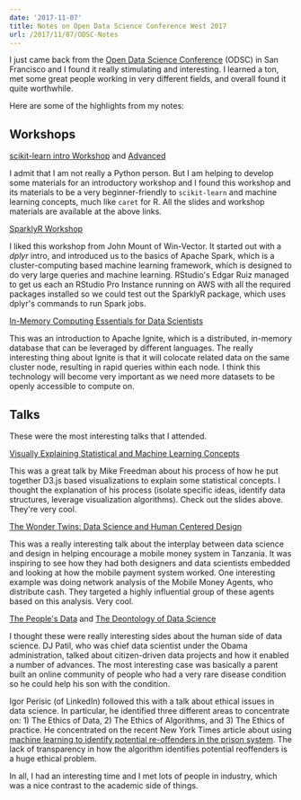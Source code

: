 ```yaml
---
date: '2017-11-07'
title: Notes on Open Data Science Conference West 2017
url: /2017/11/07/ODSC-Notes
---
```



I just came back from the [Open Data Science Conference](https://odscwest.pathable.com) (ODSC) in San Francisco and I found it really stimulating and interesting. I learned a ton, met some great people working in very different fields, and overall found it quite worthwhile.

Here are some of the highlights from my notes:

## Workshops

[scikit-learn intro Workshop](https://github.com/amueller/ml-training-intro) and [Advanced](https://github.com/amueller/ml-training-advanced)

I admit that I am not really a Python person. But I am helping to develop some materials for an introductory workshop and I found this workshop and its materials to be a very beginner-friendly to `scikit-learn` and machine learning concepts, much like `caret` for R. All the slides and workshop materials are available at the above links.

[SparklyR Workshop](https://github.com/WinVector/ODSCWest2017)

I liked this workshop from John Mount of Win-Vector. It started out with a *dplyr* intro, and introduced us to the basics of Apache Spark, which is a cluster-computing based machine learning framework, which is designed to do very large queries and machine learning. RStudio's Edgar Ruiz managed to get us each an RStudio Pro Instance running on AWS with all the required packages installed so we could test out the SparklyR package, which uses dplyr's commands to run Spark jobs.

[In-Memory Computing Essentials for Data Scientists](https://drive.google.com/file/d/0B3MFD2S4MhtGd1ltVHZkbFhHX0ZUbGlGZmtNRjllQ2NtQkJN/view?usp=sharing)

This was an introduction to Apache Ignite, which is a distributed, in-memory database that can be leveraged by different languages. The really interesting thing about Ignite is that it will colocate related data on the same cluster node, resulting in rapid queries within each node. I think this technology will become very important as we need more datasets to be openly accessible to compute on.

## Talks

These were the most interesting talks that I attended.

[Visually Explaining Statistical and Machine Learning Concepts](http://mfviz.com/odsc-2017/#/)

This was a great talk by Mike Freedman about his process of how he put together D3.js based visualizations to explain some statistical concepts. I thought the explanation of his process (isolate specific ideas, identify data structures, leverage visualization algorithms). Check out the slides above. They're very cool.

[The Wonder Twins: Data Science and Human Centered Design](https://odscwest.pathable.com/meetings/596522)

This was a really interesting talk about the interplay between data science and design in helping encourage a mobile money system in Tanzania. It was inspiring to see how they had both designers and data scientists embedded and looking at how the mobile payment system worked. One interesting example was doing network analysis of the Mobile Money Agents, who distribute cash. They targeted a highly influential group of these agents based on this analysis. Very cool.

[The People's Data](https://odscwest.pathable.com/meetings/601861)
and [The Deontology of Data Science](https://odscwest.pathable.com/meetings/604496)

I thought these were really interesting sides about the human side of data science. DJ Patil, who was chief data scientist under the Obama administration, talked about citizen-driven data projects and how it enabled a number of advances. The most interesting case was basically a parent built an online community of people who had a very rare disease condition so he could help his son with the condition.

Igor Perisic (of LinkedIn) followed this with a talk about ethical issues in data science. In particular, he identified three different areas to concentrate on: 1) The Ethics of Data, 2) The Ethics of Algorithms, and 3) The Ethics of practice. He concentrated on the recent New York Times article about using [machine learning to identify potential re-offenders in the prison system](https://www.nytimes.com/2017/05/01/us/politics/sent-to-prison-by-a-software-programs-secret-algorithms.html). The lack of transparency in how the algorithm identifies potential reoffenders is a huge ethical problem.

In all, I had an interesting time and I met lots of people in industry, which was a nice contrast to the academic side of things.